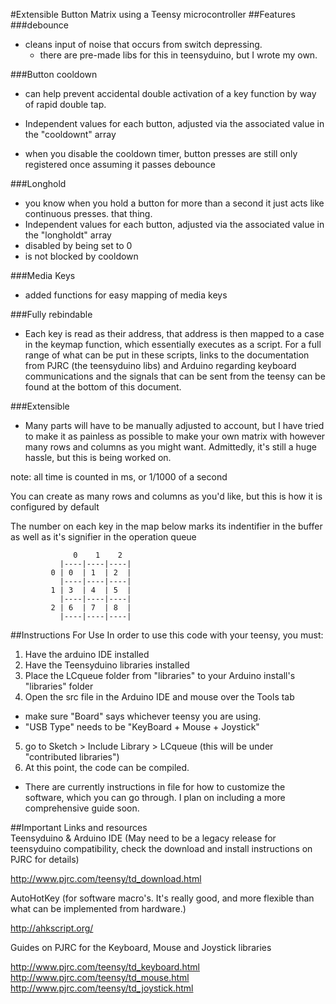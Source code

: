 #Extensible Button Matrix using a Teensy microcontroller
##Features
###debounce
 - cleans input of noise that occurs from switch depressing.
   - there are pre-made libs for this in teensyduino, but I wrote my own. 

###Button cooldown 
  - can help prevent accidental double activation of a key function by way of rapid double tap.
  - Independent values for each button, adjusted via the associated value in the "cooldownt" array
 
  - when you disable the cooldown timer, button presses are still only registered once assuming it passes debounce

###Longhold 
  - you know when you hold a button for more than a second it just acts like continuous presses. that thing.
  - Independent values for each button, adjusted via the associated value in the "longholdt" array 
  - disabled by being set to 0
  - is not blocked by cooldown
  
###Media Keys
  - added functions for easy mapping of media keys
         
###Fully rebindable
  - Each key is read as their address, that address is then mapped to a case in the keymap function, which essentially executes as a script. For a full range of what can be put in these scripts, links to the documentation from PJRC (the teensyduino libs) and Arduino regarding keyboard communications and the signals that can be sent from the teensy can be found at the bottom of this document.
              
###Extensible
  - Many parts will have to be manually adjusted to account, but I have tried to make it as painless as possible to make your own matrix with however many rows and columns as you might want. Admittedly, it's still a huge hassle, but this is being worked on.

note: all time is counted in ms, or 1/1000 of a second

You can create as many rows and columns as you'd like, but this is how it is configured by default

The number on each key in the map below marks its indentifier in the buffer as well as it's signifier in the operation queue 

                  0    1    2      
               |----|----|----|
             0 | 0  | 1  | 2  |
               |----|----|----|
             1 | 3  | 4  | 5  |
               |----|----|----|
             2 | 6  | 7  | 8  |
               |----|----|----|

##Instructions For Use
In order to use this code with your teensy, you must:

1.  Have the arduino IDE installed
2.  Have the Teensyduino libraries installed 
3.  Place the LCqueue folder from "libraries" to your Arduino install's "libraries" folder 
4.  Open the src file in the Arduino IDE and mouse over the Tools tab
  - make sure "Board" says whichever teensy you are using.
  - "USB Type" needs to be "KeyBoard + Mouse + Joystick"
5.  go to Sketch > Include Library > LCqueue	(this will be under "contributed libraries")
6.  At this point, the code can be compiled. 
  - There are currently instructions in file for how to customize the software, which you can go through. I plan on including a more comprehensive guide soon. 

##Important Links and resources			   
Teensyduino & Arduino IDE (May need to be a legacy release for teensyduino compatibility, check the download and install instructions on PJRC for details)

http://www.pjrc.com/teensy/td_download.html

AutoHotKey (for software macro's. It's really good, and more flexible than what can be implemented from hardware.)

http://ahkscript.org/

Guides on PJRC for the Keyboard, Mouse and Joystick libraries

http://www.pjrc.com/teensy/td_keyboard.html
http://www.pjrc.com/teensy/td_mouse.html
http://www.pjrc.com/teensy/td_joystick.html

